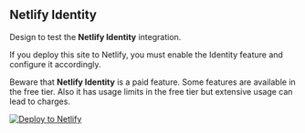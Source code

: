 ## Netlify Identity

Design to test the **Netlify Identity** integration.

If you deploy this site to Netlify, you must enable the Identity feature
and configure it accordingly.

Beware that **Netlify Identity** is a paid feature. Some features are available in the free tier.
Also it has usage limits in the free tier but extensive usage can lead to charges.

[![Deploy to Netlify](https://www.netlify.com/img/deploy/button.svg)](https://app.netlify.com/start/deploy?repository=https://github.com/code-jorge/netlify-sites&base=identity)